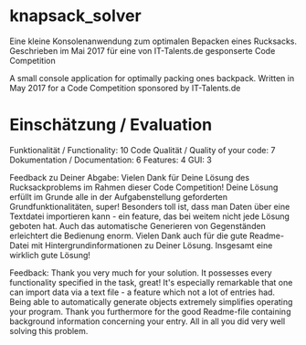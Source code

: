 # knapsack_solver  

Eine kleine Konsolenanwendung zum optimalen Bepacken eines Rucksacks. Geschrieben im Mai 2017 für eine von IT-Talents.de gesponserte Code Competition 

A small console application for optimally packing ones backpack. Written in May 2017 for a Code Competition sponsored by IT-Talents.de  

# Einschätzung / Evaluation

Funktionalität / Functionality: 10
Code Qualität / Quality of your code: 7
Dokumentation / Documentation: 6
Features: 4
GUI: 3
 
Feedback zu Deiner Abgabe:
Vielen Dank für Deine Lösung des Rucksackproblems im Rahmen dieser Code Competition! Deine Lösung erfüllt im Grunde alle in der Aufgabenstellung geforderten Grundfunktionalitäten, super! Besonders toll ist, dass man Daten über eine Textdatei importieren kann - ein feature, das bei weitem nicht jede Lösung geboten hat. Auch das automatische Generieren von Gegenständen erleichtert die Bedienung enorm. Vielen Dank auch für die gute Readme-Datei mit Hintergrundinformationen zu Deiner Lösung. Insgesamt eine wirklich gute Lösung!

Feedback:
Thank you very much for your solution. It possesses every functionality specified in the task, great! It's especially remarkable that one can import data via a text file - a feature which not a lot of entries had. Being able to automatically generate objects extremely simplifies operating your program. Thank you furthermore for the good Readme-file containing background information concerning your entry. All in all you did very well solving this problem. 
